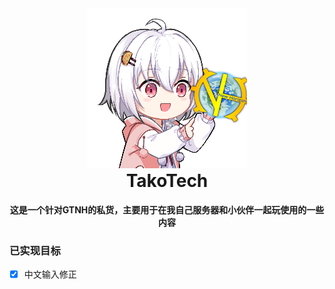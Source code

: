 <div style="text-align: center">
  <img alt="logo" src="docs/image/logo.png">
  <h1 style="margin-top: 0">TakoTech</h1>
  <p>
    <strong>这是一个针对GTNH的私货，主要用于在我自己服务器和小伙伴一起玩使用的一些内容</strong>
  </p>
</div>

### 已实现目标

- [X] 中文输入修正

